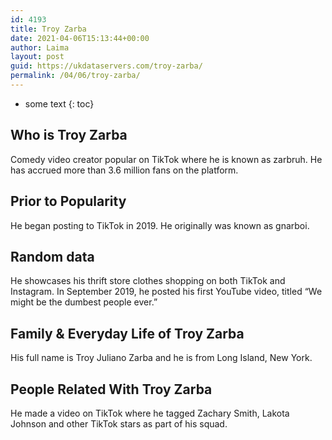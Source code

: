 ```yaml
---
id: 4193
title: Troy Zarba
date: 2021-04-06T15:13:44+00:00
author: Laima
layout: post
guid: https://ukdataservers.com/troy-zarba/
permalink: /04/06/troy-zarba/
---
```


* some text
{: toc}


## Who is Troy Zarba
                  
                  
                  
Comedy video creator popular on TikTok where he is known as zarbruh. He has accrued more than 3.6 million fans on the platform.
                  
              
            
              
            
                
                
                
## Prior to Popularity
                  
                  
                  
He began posting to TikTok in 2019. He originally was known as gnarboi.
                  
              
            
              
            
                
                
                
## Random data
                  
                  
                  
He showcases his thrift store clothes shopping on both TikTok and Instagram. In September 2019, he posted his first YouTube video, titled &#8220;We might be the dumbest people ever.&#8221; 
                  
              
            
              
            
                
                
                
## Family & Everyday Life of Troy Zarba
                  
                  
                  
His full name is Troy Juliano Zarba and he is from Long Island, New York.
                  
              
            
              
            
                
                
                
## People Related With Troy Zarba
                  
                  
                  
He made a video on TikTok where he tagged Zachary Smith, Lakota Johnson and other TikTok stars as part of his squad.
                  
              
            
              
            
                
              
            
              
              
            
            
              
            
          
          
          